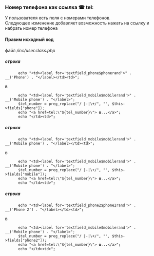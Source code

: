 ### Номер телефона как ссылка ☎ tel:  
У пользователя есть поля с номерами телефонов.  
Следующее изменение добавляет возможность нажать на ссылку и набрать номер телефона  

#### Правим исходный код  
файл *<glpi>/inc/user.class.php*  
##### строка  
```
      echo "<td><label for='textfield_phone$phonerand'>" .  __('Phone') . "</label></td><td>";
```
в  
```
      echo "<td><label for='textfield_mobile$mobilerand'>" . __('Mobile phone') . "</label>";
      $tel_number = preg_replace("/ |-|\+/", "", $this->fields["phone"]);
      echo "<a href=tel:\"${tel_number}\"> ☎...</a>";
      echo "</td><td>";
```

##### строка  
```
      echo "<td><label for='textfield_mobile$mobilerand'>" . __('Mobile phone') . "</label></td><td>";
```
в  
```
      echo "<td><label for='textfield_mobile$mobilerand'>" . __('Mobile phone') . "</label>";
      $tel_number = preg_replace("/ |-|\+/", "", $this->fields["mobile"]);
      echo "<a href=tel:\"${tel_number}\"> ☎...</a>";
      echo "</td><td>";
```

##### строка  
```
      echo "<td><label for='textfield_phone2$phone2rand'>" .  __('Phone 2') . "</label></td><td>";
```
в  
```
      echo "<td><label for='textfield_mobile$mobilerand'>" . __('Mobile phone') . "</label>";
      $tel_number = preg_replace("/ |-|\+/", "", $this->fields["phone2"]);
      echo "<a href=tel:\"${tel_number}\"> ☎...</a>";
      echo "</td><td>";
```

